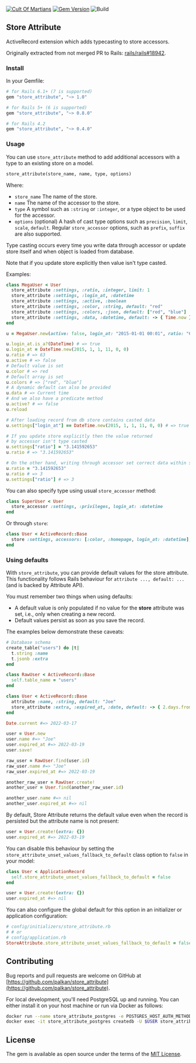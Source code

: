 [![Cult Of Martians](http://cultofmartians.com/assets/badges/badge.svg)](https://cultofmartians.com/tasks/store-attribute-defaults.html#task)
[![Gem Version](https://badge.fury.io/rb/store_attribute.svg)](https://rubygems.org/gems/store_attribute)
![Build](https://github.com/palkan/store_attribute/workflows/Build/badge.svg)

## Store Attribute

ActiveRecord extension which adds typecasting to store accessors.

Originally extracted from not merged PR to Rails: [rails/rails#18942](https://github.com/rails/rails/pull/18942).

### Install

In your Gemfile:

```ruby
# for Rails 6.1+ (7 is supported)
gem "store_attribute", "~> 1.0"

# for Rails 5+ (6 is supported)
gem "store_attribute", "~> 0.8.0"

# for Rails 4.2
gem "store_attribute", "~> 0.4.0"
```

### Usage

You can use `store_attribute` method to add additional accessors with a type to an existing store on a model.

```ruby
store_attribute(store_name, name, type, options)
```

Where:

- `store_name` The name of the store.
- `name` The name of the accessor to the store.
- `type` A symbol such as `:string` or `:integer`, or a type object to be used for the accessor.
- `options` (optional) A hash of cast type options such as `precision`, `limit`, `scale`, `default`. Regular `store_accessor` options, such as `prefix`, `suffix` are also supported.

Type casting occurs every time you write data through accessor or update store itself
and when object is loaded from database.

Note that if you update store explicitly then value isn't  type casted.

Examples:

```ruby
class MegaUser < User
  store_attribute :settings, :ratio, :integer, limit: 1
  store_attribute :settings, :login_at, :datetime
  store_attribute :settings, :active, :boolean
  store_attribute :settings, :color, :string, default: "red"
  store_attribute :settings, :colors, :json, default: ["red", "blue"]
  store_attribute :settings, :data, :datetime, default: -> { Time.now }
end

u = MegaUser.new(active: false, login_at: "2015-01-01 00:01", ratio: "63.4608")

u.login_at.is_a?(DateTime) # => true
u.login_at = DateTime.new(2015, 1, 1, 11, 0, 0)
u.ratio # => 63
u.active # => false
# Default value is set
u.color # => red
# Default array is set
u.colors # => ["red", "blue"]
# A dynamic default can also be provided
u.data # => Current time
# And we also have a predicate method
u.active? # => false
u.reload

# After loading record from db store contains casted data
u.settings["login_at"] == DateTime.new(2015, 1, 1, 11, 0, 0) # => true

# If you update store explicitly then the value returned
# by accessor isn't type casted
u.settings["ratio"] = "3.141592653"
u.ratio # => "3.141592653"

# On the other hand, writing through accessor set correct data within store
u.ratio = "3.141592653"
u.ratio # => 3
u.settings["ratio"] # => 3
```

You can also specify type using usual `store_accessor` method:

```ruby
class SuperUser < User
  store_accessor :settings, :privileges, login_at: :datetime
end
```

Or through `store`:

```ruby
class User < ActiveRecord::Base
  store :settings, accessors: [:color, :homepage, login_at: :datetime], coder: JSON
end
```

### Using defaults

With `store_attribute`, you can provide default values for the store attribute. This functionality follows Rails behaviour for `attribute ..., default: ...` (and is backed by Attribute API).

You must remember two things when using defaults:

- A default value is only populated if no value for the **store** attribute was set, i.e., only when creating a new record.
- Default values persist as soon as you save the record.

The examples below demonstrate these caveats:

```ruby
# Database schema
create_table("users") do |t|
  t.string :name
  t.jsonb :extra
end

class RawUser < ActiveRecord::Base
  self.table_name = "users"
end

class User < ActiveRecord::Base
  attribute :name, :string, default: "Joe"
  store_attribute :extra, :expired_at, :date, default: -> { 2.days.from_now }
end

Date.current #=> 2022-03-17

user = User.new
user.name #=> "Joe"
user.expired_at #=> 2022-03-19
user.save!

raw_user = RawUser.find(user.id)
raw_user.name #=> "Joe"
raw_user.expired_at #=> 2022-03-19

another_raw_user = RawUser.create!
another_user = User.find(another_raw_user.id)

another_user.name #=> nil
another_user.expired_at #=> nil
```

By default, Store Attribute returns the default value even when the record is persisted but the attribute name is not present:

```ruby
user = User.create!(extra: {})
user.expired_at #=> 2022-03-19
```

You can disable this behaviour by setting the `store_attribute_unset_values_fallback_to_default` class option to `false` in your model:

```ruby
class User < ApplicationRecord
  self.store_attribute_unset_values_fallback_to_default = false
end

user = User.create!(extra: {})
user.expired_at #=> nil
```

You can also configure the global default for this option in an initializer or application configuration:

```ruby
# config/initializers/store_attribute.rb
# # or
# config/application.rb
StoreAttribute.store_attribute_unset_values_fallback_to_default = false
```

## Contributing

Bug reports and pull requests are welcome on GitHub at [https://github.com/palkan/store_attribute](https://github.com/palkan/store_attribute).

For local development, you'll need PostgreSQL up and running. You can either install it on your host machine or run via Docker as follows:

```bash
docker run --name store_attribute_postgres -e POSTGRES_HOST_AUTH_METHOD=trust -e POSTGRES_USER=$USER -e POSTGRES_PASSWORD=postgres -p 5432:5432 -d postgres
docker exec -it store_attribute_postgres createdb -U $USER store_attribute_test
```

## License

The gem is available as open source under the terms of the [MIT License](http://opensource.org/licenses/MIT).

